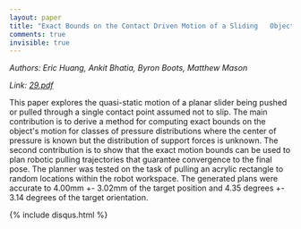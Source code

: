 ```yaml
---
layout: paper
title: "Exact Bounds on the Contact Driven Motion of a Sliding   Object, With Applications to Robotic Pulling"
comments: true
invisible: true
---
```


<p class="text-left"><i>Authors: Eric Huang, Ankit Bhatia, Byron Boots, Matthew Mason</i></p>
<p class="text-left"><i>Link: <a href="https://storage.googleapis.com/rss2017-papers/29.pdf">29.pdf</a></i></p>

This paper explores the quasi-static motion of a planar slider being pushed or pulled through a single contact point assumed not to slip. The main contribution is to derive a method for computing exact bounds on the object's motion for classes of pressure distributions where the center of pressure is known but the distribution of support forces is unknown. The second contribution is to show that the exact motion bounds can be used to plan robotic pulling trajectories that guarantee convergence to the final pose. The planner was tested on the task of pulling an acrylic rectangle to random locations within the robot workspace. The generated plans were accurate to 4.00mm +- 3.02mm of the target position and 4.35 degrees +- 3.14 degrees of the target orientation.

{% include disqus.html %}